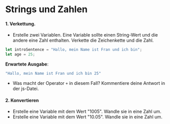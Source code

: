 # Strings und Zahlen

#### 1. Verkettung.
* Erstelle zwei Variablen. Eine Variable sollte einen String-Wert und die andere eine Zahl enthalten. Verkette die Zeichenkette und die Zahl.
```javascript
let introSentence = "Hallo, mein Name ist Fran und ich bin";
let age = 25;
```

**Erwartete Ausgabe**:
```javascript
"Hallo, mein Name ist Fran und ich bin 25"
```
* Was macht der Operator `+` in diesem Fall? Kommentiere deine Antwort in der js-Datei.

#### 2. Konvertieren
* Erstelle eine Variable mit dem Wert "1005". Wandle sie in eine Zahl um.
* Erstelle eine Variable mit dem Wert "10.05". Wandle sie in eine Zahl um.




